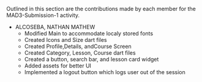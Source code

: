 Outlined in this section are the contributions made by each member for the MAD3-Submission-1 activity.

- ALCOSEBA, NATHAN MATHEW
  - Modified Main to accommodate localy stored fonts
  - Created Icons and Size dart files
  - Created Profile,Details, andCourse Screen
  - Created Category, Lesson, Course dart files
  - Created a button, search bar, and lesson card widget
  - Added assets for better UI
  - Implemented a logout button which logs user out of the session


